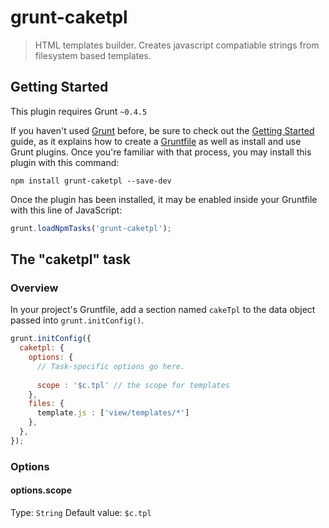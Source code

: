 # grunt-caketpl

> HTML templates builder. Creates javascript compatiable strings from filesystem based templates.

## Getting Started
This plugin requires Grunt `~0.4.5`

If you haven't used [Grunt](http://gruntjs.com/) before, be sure to check out the [Getting Started](http://gruntjs.com/getting-started) guide, as it explains how to create a [Gruntfile](http://gruntjs.com/sample-gruntfile) as well as install and use Grunt plugins. Once you're familiar with that process, you may install this plugin with this command:

```shell
npm install grunt-caketpl --save-dev
```

Once the plugin has been installed, it may be enabled inside your Gruntfile with this line of JavaScript:

```js
grunt.loadNpmTasks('grunt-caketpl');
```

## The "caketpl" task

### Overview
In your project's Gruntfile, add a section named `cakeTpl` to the data object passed into `grunt.initConfig()`.

```js
grunt.initConfig({
  caketpl: {
    options: {
      // Task-specific options go here.
      
      scope : '$c.tpl' // the scope for templates
    },
    files: {
      template.js : ['view/templates/*']
    },
  },
});
```

### Options

#### options.scope
Type: `String`
Default value: `$c.tpl`


